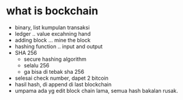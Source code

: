 # what is bockchain
- binary, list kumpulan transaksi
- ledger .. value excahning hand
- adding block ... mine the block
- hashing function .. input and output
- SHA 256
    - secure hashing algorithm
    - selalu 256
    - ga bisa di tebak sha 256
- selesai check number, dapet 2 bitcoin
- hasil hash, di append di last blockchain
- umpama ada yg edit block chain lama, semua hash bakalan rusak.